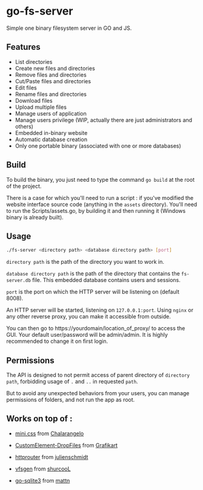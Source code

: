 # go-fs-server
Simple one binary filesystem server in GO and JS.

## Features

- List directories
- Create new files and directories
- Remove files and directories
- Cut/Paste files and directories
- Edit files
- Rename files and directories
- Download files
- Upload multiple files
- Manage users of application
- Manage users privilege (WIP, actually there are just administrators and others)
- Embedded in-binary website
- Automatic database creation
- Only one portable binary (associated with one or more databases)

## Build

To build the binary, you just need to type the command `go build` at the root of the project.

There is a case for which you'll need to run a script : if you've modified the website interface source code (anything in the `assets` directory). You'll need to run the Scripts/assets.go, by building it and then running it (Windows binary is already built).

## Usage

```bash
./fs-server <directory path> <database directory path> [port]
```

`directory path` is the path of the directory you want to work in.

`database directory path` is the path of the directory that contains the `fs-server.db` file. This embedded database contains users and sessions.

`port` is the port on which the HTTP server will be listening on (default 8008).



An HTTP server will be started, listening on `127.0.0.1:port`. Using `nginx` or any other reverse proxy, you can make it accessible from outside.

You can then go to https://yourdomain/location_of_proxy/ to access the GUI. Your default user/password will be admin/admin. It is highly recommended to change it on first login.

## Permissions

The API is designed to not permit access of parent directory of `directory path`, forbidding usage of `.` and `..` in requested `path`.

But to avoid any unexpected behaviors from your users, you can manage permissions of folders, and not run the app as root.

## Works on top of :

- [mini.css](https://github.com/Chalarangelo/mini.css) from [Chalarangelo](https://github.com/Chalarangelo)

- [CustomElement-DropFiles](https://github.com/Grafikart/CustomElement-DropFiles) from [Grafikart](https://github.com/Grafikart)

- [httprouter](https://github.com/julienschmidt/httprouter) from [julienschmidt](https://github.com/julienschmidt)

- [vfsgen](https://github.com/shurcooL/vfsgen) from [shurcooL](https://github.com/shurcooL)

- [go-sqlite3](https://github.com/mattn/go-sqlite3)  from [mattn](https://github.com/mattn)
